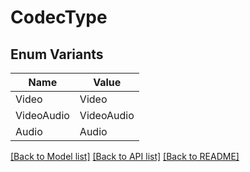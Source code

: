 # CodecType

## Enum Variants

| Name | Value |
|---- | -----|
| Video | Video |
| VideoAudio | VideoAudio |
| Audio | Audio |


[[Back to Model list]](../README.md#documentation-for-models) [[Back to API list]](../README.md#documentation-for-api-endpoints) [[Back to README]](../README.md)


